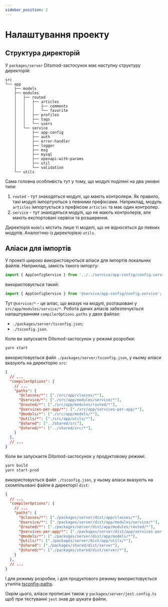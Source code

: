 ```yaml
---
sidebar_position: 2
---
```


# Налаштування проекту

## Структура директорій

У `packages/server` Ditsmod-застосунок має наступну структуру директорій:

```text
src
└── app
    ├── models
    ├── modules
    │   ├── routed
    │   │   ├── articles
    │   │   │   ├── comments
    │   │   │   └── favorite
    │   │   ├── profiles
    │   │   ├── tags
    │   │   └── users
    │   └── service
    │       ├── app-config
    │       ├── auth
    │       ├── error-handler
    │       ├── logger
    │       ├── msg
    │       ├── mysql
    │       ├── openapi-with-params
    │       ├── util
    │       └── validation
    └── utils
```

Сама головна особливість тут у тому, що модулі поділені на два умовні типи:

1. `routed` - тут знаходяться модулі, що мають контролери. Як правило, такі модулі імпортуються з певними префіксами. Наприклад, модуль `articles` імпортується з префіксом `articles` та має один контролер.
2. `service` - тут знаходяться модулі, що не мають контролерів, але мають експортовані сервіси та розширення.

Директорія `models` містить лише ті моделі, що не відносяться до певних модулів. Аналогічно із директорією `utils`.

## Аліаси для імпортів

У проекті широко використовуються аліаси для імпортів локальних файлів. Наприклад, замість такого імпорту:

```ts
import { AppConfigService } from '../../service/app-config/config.service';
```

використовується такий:

```ts
import { AppConfigService } from '@service/app-config/config.service';
```

Тут `@service/*` - це аліас, що вказує на модулі, розташовані у `src/app/modules/service/*`. Робота даних аліасів забезпечується налаштуванням `compilerOptions.paths` у двох файлах:

- `./packages/server/tsconfig.json`;
- `./tsconfig.json`.

Коли ви запускаєте Ditsmod-застосунок у режимі розробки:

```bash
yarn start
```

використовується файл `./packages/server/tsconfig.json`, у ньому аліаси вказують на директорію `src`:

```json
{
  // ...
  "compilerOptions": {
    // ...
    "paths": {
      "@classes/*": ["./src/app/classes/*"],
      "@service/*": ["./src/app/modules/service/*"],
      "@routed/*": ["./src/app/modules/routed/*"],
      "@services-per-app/*": ["./src/app/services-per-app/*"],
      "@models/*": ["./src/app/models/*"],
      "@utils/*": ["./src/app/utils/*"],
      "@shared": ["../shared/src"],
      "@shared/*": ["../shared/src/*"],
    }
  },
  // ...
}
```

Коли ви запускаєте Ditsmod-застосунок у продуктовому режимі:

```bash
yarn build
yarn start-prod
```

використовується файл `./tsconfig.json`, у ньому аліаси вказують на скомпільовані файли в директорії `dist`:

```json
{
  // ...
  "compilerOptions": {
    // ...
    "paths": {
      "@classes/*": ["./packages/server/dist/app/classes/*"],
      "@service/*": ["./packages/server/dist/app/modules/service/*"],
      "@routed/*": ["./packages/server/dist/app/modules/routed/*"],
      "@services-per-app/*": ["./packages/server/dist/app/services-per-app/*"],
      "@models/*": ["./packages/server/dist/app/models/*"],
      "@utils/*": ["./packages/server/dist/app/utils/*"],
      "@shared": ["./packages/shared/dist/server"],
      "@shared/*": ["./packages/shared/dist/server/*"],
    }
  },
  // ...
}
```

І для режиму розробки, і для продуктового режиму використовується утиліта [tsconfig-paths][1].


Окрім цього, аліаси прописані також у `packages/server/jest.config.ts` щоб при тестуванні `jest` знав де шукати файли.


[1]: https://github.com/dividab/tsconfig-paths

